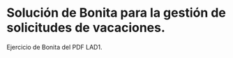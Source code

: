 # Solución de Bonita para la gestión de solicitudes de vacaciones.
Ejercicio de Bonita del PDF LAD1.
